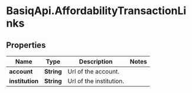 # BasiqApi.AffordabilityTransactionLinks

## Properties
Name | Type | Description | Notes
------------ | ------------- | ------------- | -------------
**account** | **String** | Url of the account. | 
**institution** | **String** | Url of the institution. | 


